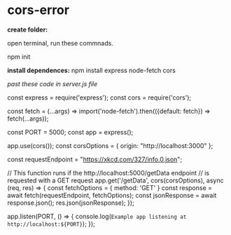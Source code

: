# cors-error

**create folder:**

open terminal, run these commnads.

npm init

**install dependences:**
npm install express node-fetch cors

_past these code in server.js file_

const express = require('express');
const cors = require('cors');

const fetch = (...args) => import('node-fetch').then(({default: fetch}) => fetch(...args));

const PORT = 5000;
const app = express();

app.use(cors());
const corsOptions = {
    origin: "http://localhost:3000"
};

const requestEndpoint = "https://xkcd.com/327/info.0.json";

// This function runs if the http://localhost:5000/getData endpoint
// is requested with a GET request
app.get('/getData', cors(corsOptions), async (req, res) => {
    const fetchOptions = {
        method: 'GET'
    }
    const response = await fetch(requestEndpoint, fetchOptions);
    const jsonResponse = await response.json();
    res.json(jsonResponse);
});

app.listen(PORT, () => {
    console.log(`Example app listening at http://localhost:${PORT}`);
});
